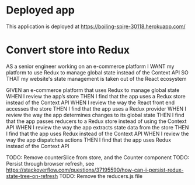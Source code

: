 # Deployed app

This application is deployed at https://boiling-spire-30118.herokuapp.com/

# Convert store into Redux

AS a senior engineer working on an e-commerce platform
I WANT my platform to use Redux to manage global state instead of the Context API
SO THAT my website's state management is taken out of the React ecosystem

GIVEN an e-commerce platform that uses Redux to manage global state
WHEN I review the app’s store
THEN I find that the app uses a Redux store instead of the Context API
WHEN I review the way the React front end accesses the store
THEN I find that the app uses a Redux provider
WHEN I review the way the app determines changes to its global state
THEN I find that the app passes reducers to a Redux store instead of using the Context API
WHEN I review the way the app extracts state data from the store
THEN I find that the app uses Redux instead of the Context API
WHEN I review the way the app dispatches actions
THEN I find that the app uses Redux instead of the Context API

TODO: Remove counterSlice from store, and the Counter component
TODO: Persist through browser refresh, see https://stackoverflow.com/questions/37195590/how-can-i-persist-redux-state-tree-on-refresh
TODO: Remove the reducers.js file